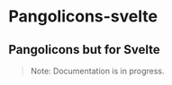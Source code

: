 <!-- @format -->

# Pangolicons-svelte

## Pangolicons but for Svelte

> Note: Documentation is in progress.
